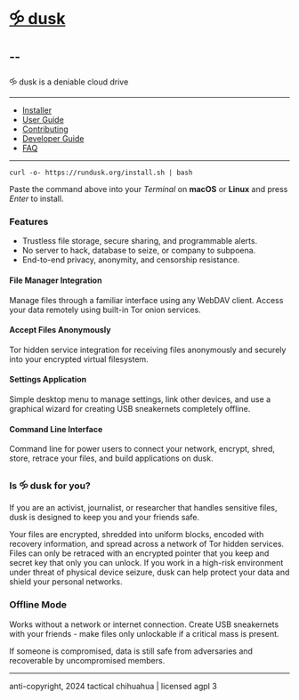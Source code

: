 # [🝰 dusk](https://rundusk.org)
## --

🝰 dusk is a deniable cloud drive

---

* [Installer](install.sh)
* [User Guide](howto.md)
* [Contributing](contributing.md)
* [Developer Guide](hacking.md)
* [FAQ](faq.md)

---

```
curl -o- https://rundusk.org/install.sh | bash
```

Paste the command above into your *Terminal* on **macOS** or **Linux** and press *Enter* to install.

### Features

* Trustless file storage, secure sharing, and programmable alerts.
* No server to hack, database to seize, or company to subpoena.
* End-to-end privacy, anonymity, and censorship resistance.

#### File Manager Integration

Manage files through a familiar interface using any WebDAV client. Access your data remotely using built-in Tor onion services.

#### Accept Files Anonymously

Tor hidden service integration for receiving files anonymously and securely into your encrypted virtual filesystem.

#### Settings Application

Simple desktop menu to manage settings, link other devices, and use a graphical wizard for creating USB sneakernets completely offline.

#### Command Line Interface

Command line for power users to connect your network, encrypt, shred, store, retrace your files, and build applications on dusk.

### Is 🝰 dusk for you?

If you are an activist, journalist, or researcher that handles sensitive files, dusk is designed to keep you and your friends safe.

Your files are encrypted, shredded into uniform blocks, encoded with recovery information, and spread across a network of Tor hidden services. Files can only be retraced with an encrypted pointer that you keep and secret key that only you can unlock. If you work in a high-risk environment under threat of physical device seizure, dusk can help protect your data and shield your personal networks.

### Offline Mode

Works without a network or internet connection. Create USB sneakernets with your friends - make files only unlockable if a critical mass is present.

If someone is compromised, data is still safe from adversaries and recoverable by uncompromised members.

---

anti-copyright, 2024 tactical chihuahua | licensed agpl 3

